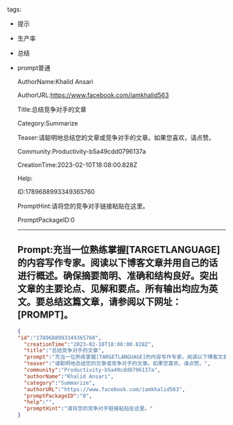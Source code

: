   tags: 
- 提示
- 生产率
- 总结
- prompt普通

  AuthorName:Khalid Ansari

  AuthorURL:https://www.facebook.com/iamkhalid563

  Title:总结竞争对手的文章

  Category:Summarize

  Teaser:请聪明地总结您的文章或竞争对手的文章。如果您喜欢，请点赞。

  Community:Productivity-b5a49cdd0796137a

  CreationTime:2023-02-10T18:08:00.828Z

  Help:

  ID:1789688993349365760

  PromptHint:请将您的竞争对手链接粘贴在这里。

  PromptPackageID:0

  ---

  ## Prompt:充当一位熟练掌握[TARGETLANGUAGE]的内容写作专家。阅读以下博客文章并用自己的话进行概述。确保摘要简明、准确和结构良好。突出文章的主要论点、见解和要点。所有输出均应为英文。要总结这篇文章，请参阅以下网址：[PROMPT]。

  ```json
  {
  "id":"1789688993349365760",
    "creationTime":"2023-02-10T18:08:00.828Z",
    "title":"总结竞争对手的文章",
    "prompt":"充当一位熟练掌握[TARGETLANGUAGE]的内容写作专家。阅读以下博客文章并用自己的话进行概述。确保摘要简明、准确和结构良好。突出文章的主要论点、见解和要点。所有输出均应为英文。要总结这篇文章，请参阅以下网址：[PROMPT]。",
    "teaser":"请聪明地总结您的文章或竞争对手的文章。如果您喜欢，请点赞。",
    "community":"Productivity-b5a49cdd0796137a",
    "authorName":"Khalid Ansari",
    "category":"Summarize",
    "authorURL":"https://www.facebook.com/iamkhalid563",
    "promptPackageID":"0",
    "help":"",
    "promptHint":"请将您的竞争对手链接粘贴在这里。"
  }
  ```
